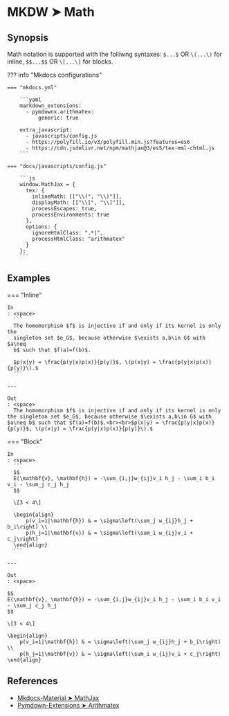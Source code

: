 # MKDW ➤ Math

## Synopsis

Math notation is supported with the folliwng syntaxes: `$...$` OR `\(...\)` for inline, `$$...$$` OR `\[...\]` for blocks.

??? info "Mkdocs configurations"

    === "mkdocs.yml"

        ```yaml
        markdown_extensions:
          - pymdownx.arithmatex:
              generic: true

        extra_javascript:
          - javascripts/config.js
          - https://polyfill.io/v3/polyfill.min.js?features=es6
          - https://cdn.jsdelivr.net/npm/mathjax@3/es5/tex-mml-chtml.js
        ```

    === "docs/javascripts/config.js"

        ```js
        window.MathJax = {
          tex: {
            inlineMath: [["\\(", "\\)"]],
            displayMath: [["\\[", "\\]"]],
            processEscapes: true,
            processEnvironments: true
          },
          options: {
            ignoreHtmlClass: ".*|",
            processHtmlClass: "arithmatex"
          }
        };
        ```

## Examples

=== "Inline"

    In
    : <space>
      ```
      The homomorphism $f$ is injective if and only if its kernel is only the
      singleton set $e_G$, because otherwise $\exists a,b\in G$ with $a\neq
      b$ such that $f(a)=f(b)$.

      $p(x|y) = \frac{p(y|x)p(x)}{p(y)}$, \(p(x|y) = \frac{p(y|x)p(x)}{p(y)}\).$
      ```

    ---

    Out
    : <space>
      The homomorphism $f$ is injective if and only if its kernel is only the singleton set $e_G$, because otherwise $\exists a,b\in G$ with $a\neq b$ such that $f(a)=f(b)$.<br><br>$p(x|y) = \frac{p(y|x)p(x)}{p(y)}$, \(p(x|y) = \frac{p(y|x)p(x)}{p(y)}\).$

=== "Block"

    In
    : <space>
      ```
      $$
      E(\mathbf{v}, \mathbf{h}) = -\sum_{i,j}w_{ij}v_i h_j - \sum_i b_i v_i - \sum_j c_j h_j
      $$

      \[3 < 4\]

      \begin{align}
          p(v_i=1|\mathbf{h}) & = \sigma\left(\sum_j w_{ij}h_j + b_i\right) \\
          p(h_j=1|\mathbf{v}) & = \sigma\left(\sum_i w_{ij}v_i + c_j\right)
      \end{align}
      ```

    ---

    Out
    : <space>

    $$
    E(\mathbf{v}, \mathbf{h}) = -\sum_{i,j}w_{ij}v_i h_j - \sum_i b_i v_i - \sum_j c_j h_j
    $$

    \[3 < 4\]

    \begin{align}
        p(v_i=1|\mathbf{h}) & = \sigma\left(\sum_j w_{ij}h_j + b_i\right) \\
        p(h_j=1|\mathbf{v}) & = \sigma\left(\sum_i w_{ij}v_i + c_j\right)
    \end{align}

## References

- [Mkdocs-Material ➤ MathJax](https://squidfunk.github.io/mkdocs-material-insiders/reference/mathjax/)
- [Pymdown-Extensions ➤ Arithmatex](https://facelessuser.github.io/pymdown-extensions/extensions/arithmatex/)
